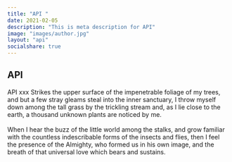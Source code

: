 ```yaml
---
title: "API "
date: 2021-02-05
description: "This is meta description for API"
image: "images/author.jpg"
layout: "api"
socialshare: true
---
```

## API 

<p>

API xxx Strikes the upper surface of the impenetrable foliage of my trees, and but a few stray gleams steal into the inner sanctuary, I throw myself down among the tall grass by the trickling stream and, as I lie close to the earth, a thousand unknown plants are noticed by me.<br><br>When I hear the buzz of the little world among the stalks, and grow familiar with the countless indescribable forms of the insects and flies, then I feel the presence of the Almighty, who formed us in his own image, and the breath of that universal love which bears and sustains.
</p>






